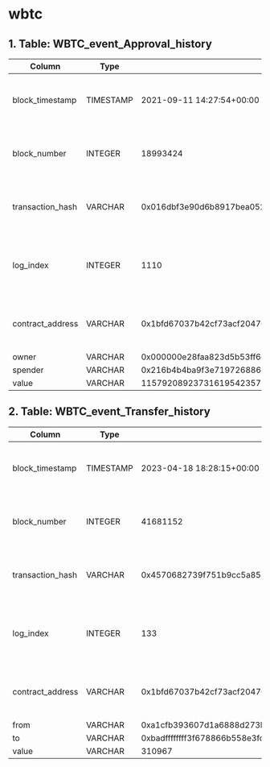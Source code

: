 # wbtc

## 1. Table: WBTC\_event\_Approval\_history

| Column            | Type      | Example                                                                        | Description                                                  |
| ----------------- | --------- | ------------------------------------------------------------------------------ | ------------------------------------------------------------ |
| block\_timestamp  | TIMESTAMP | 2021-09-11 14:27:54+00:00                                                      | Timestamp of the block where this event was emitted          |
| block\_number     | INTEGER   | 18993424                                                                       | The block number where this event was emitted                |
| transaction\_hash | VARCHAR   | 0x016dbf3e90d6b8917bea052b02f4f3c236bcba45bac9422c0b4d8b83e75eff30             | Hash of the transactions in which this event was emitted     |
| log\_index        | INTEGER   | 1110                                                                           | Integer of the log index position in the block of this event |
| contract\_address | VARCHAR   | 0x1bfd67037b42cf73acf2047067bd4f2c47d9bfd6                                     | Address of the contract that produced the log                |
| owner             | VARCHAR   | 0x000000e28faa823d5b53ff6c2922c28335840375                                     |                                                              |
| spender           | VARCHAR   | 0x216b4b4ba9f3e719726886d34a177484278bfcae                                     |                                                              |
| value             | VARCHAR   | 115792089237316195423570985008687907853269984665640564039457584007913129637482 |                                                              |

## 2. Table: WBTC\_event\_Transfer\_history

| Column            | Type      | Example                                                            | Description                                                  |
| ----------------- | --------- | ------------------------------------------------------------------ | ------------------------------------------------------------ |
| block\_timestamp  | TIMESTAMP | 2023-04-18 18:28:15+00:00                                          | Timestamp of the block where this event was emitted          |
| block\_number     | INTEGER   | 41681152                                                           | The block number where this event was emitted                |
| transaction\_hash | VARCHAR   | 0x4570682739f751b9cc5a85340d215b892e17cf08a983daba9d3f4df465c0f7b1 | Hash of the transactions in which this event was emitted     |
| log\_index        | INTEGER   | 133                                                                | Integer of the log index position in the block of this event |
| contract\_address | VARCHAR   | 0x1bfd67037b42cf73acf2047067bd4f2c47d9bfd6                         | Address of the contract that produced the log                |
| from              | VARCHAR   | 0xa1cfb393607d1a6888d273b762832ed14c8b56b1                         |                                                              |
| to                | VARCHAR   | 0xbadffffffff3f678866b558e3fd0a2a4deb4dc48                         |                                                              |
| value             | VARCHAR   | 310967                                                             |                                                              |
